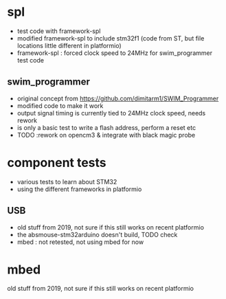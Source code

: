 # spl
- test code with framework-spl  
- modified framework-spl to include stm32f1 (code from ST, but file locations little different in platformio)
- framework-spl : forced clock speed to 24MHz for swim_programmer test code

## swim_programmer
- original concept from https://github.com/dimitarm1/SWIM_Programmer 
- modified code to make it work
- output signal timing is currently tied to 24MHz clock speed, needs rework
- is only a basic test to write a flash address, perform a reset etc
- TODO :rework on opencm3 & integrate with black magic probe


# component tests
- various tests to learn about STM32
- using the different frameworks in platformio

## USB
- old stuff from 2019, not sure if this still works on recent platformio
- the absmouse-stm32arduino doesn't build, TODO check
- mbed : not retested, not using mbed for now


# mbed
old stuff from 2019, not sure if this still works on recent platformio